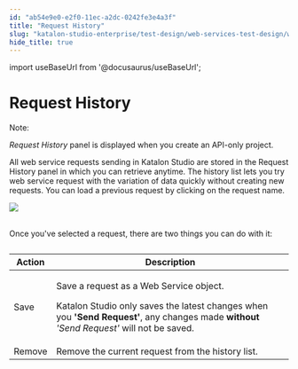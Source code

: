 ```yaml
---
id: "ab54e9e0-e2f0-11ec-a2dc-0242fe3e4a3f"
title: "Request History"
slug: "katalon-studio-enterprise/test-design/web-services-test-design/working-with-apiweb-services-project/request-history"
hide_title: true
---
```

import useBaseUrl from '@docusaurus/useBaseUrl';

  

# <a id="id" class="anchor_top_offset"/><a id="ariaid-title1" class="anchor_top_offset"/>Request History

  
    
<div xmlns="http://www.w3.org/1999/xhtml" className="note note note_note"><span className="note__title">Note:</span> 
  <p className="p">
    <em className="ph i">Request History</em> panel is displayed when you create an
    API-only project.</p>
</div>
    
<p xmlns="http://www.w3.org/1999/xhtml" className="p">All web service requests sending in Katalon Studio are stored in   the Request History panel in which you can retrieve anytime. The   history list lets you try web service request with the variation of   data quickly without creating new requests. You can load a   previous request by clicking on the request name.</p> 
    
<p xmlns="http://www.w3.org/1999/xhtml" className="p">   <img className="image" src={useBaseUrl("https://github.com/katalon-studio/docs-images/raw/master/katalon-studio/docs/request-history/request_history.png")} /><br /><br /> </p> 
    
<p xmlns="http://www.w3.org/1999/xhtml" className="p">Once you've selected a request, there are two things you can do   with it:</p> 
    
<table xmlns="http://www.w3.org/1999/xhtml" className="table"><caption /><thead className="thead">     <tr className>       <th className="entry anchor_top_offset" id="id__entry__1">Action</th>       <th className="entry anchor_top_offset" id="id__entry__2">Description</th>     </tr>   </thead><tbody className="tbody">     <tr className>       <td className="entry" headers="id__entry__1 id__entry__2 ">Save</td>       <td className="entry" headers="id__entry__1 id__entry__2 ">         <p className="p">Save a request as a Web Service object.</p>         <p className="p">Katalon Studio only saves the latest changes when you           <strong className="ph b">'Send Request'</strong>, any changes made           <strong className="ph b">without</strong>           <em className="ph i">'Send Request'</em> will not be           saved.</p>       </td>     </tr>     <tr className>       <td className="entry" headers="id__entry__1 id__entry__2 ">Remove</td>       <td className="entry" headers="id__entry__1 id__entry__2 ">Remove the current request from the history list.</td>     </tr>   </tbody></table> 
  

